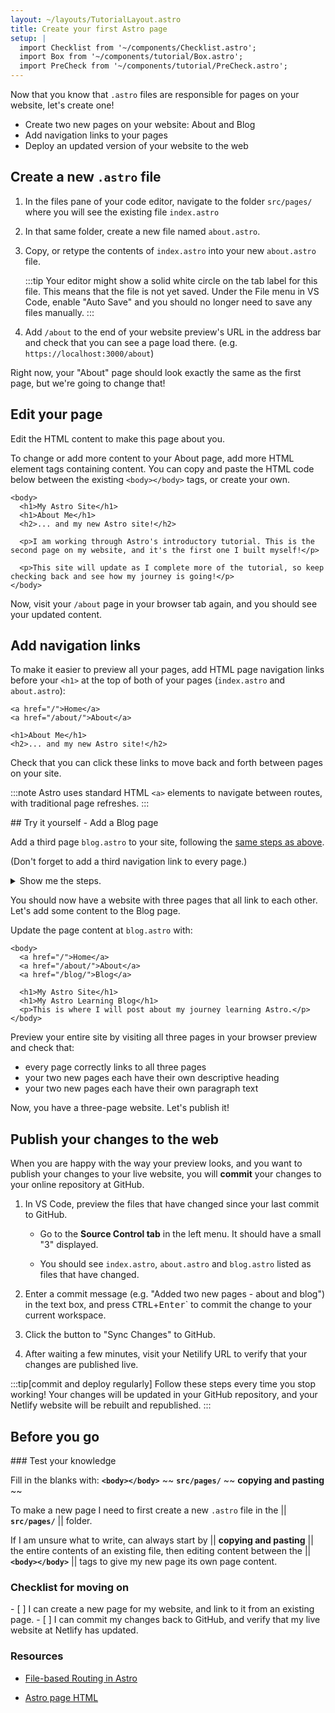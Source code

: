 ```yaml
---
layout: ~/layouts/TutorialLayout.astro
title: Create your first Astro page
setup: |
  import Checklist from '~/components/Checklist.astro';
  import Box from '~/components/tutorial/Box.astro';
  import PreCheck from '~/components/tutorial/PreCheck.astro';
---
```

Now that you know that `.astro` files are responsible for pages on your website, let's create one!

<PreCheck>

  - Create two new pages on your website: About and Blog
  - Add navigation links to your pages
  - Deploy an updated version of your website to the web
</PreCheck>

## Create a new `.astro` file

1. In the files pane of your code editor, navigate to the folder `src/pages/` where you will see the existing file `index.astro`

2. In that same folder, create a new file named `about.astro`.

3. Copy, or retype the contents of `index.astro` into your new `about.astro` file.

    :::tip
    Your editor might show a solid white circle on the tab label for this file. This means that the file is not yet saved. Under the File menu in VS Code, enable "Auto Save" and you should no longer need to save any files manually.
    :::

4. Add `/about` to the end of your website preview's URL in the address bar and check that you can see a page load there. (e.g. `https://localhost:3000/about`)

Right now, your "About" page should look exactly the same as the first page, but we're going to change that!

## Edit your page

Edit the HTML content to make this page about you.

To change or add more content to your About page, add more HTML element tags containing content. You can copy and paste the HTML code below between the existing `<body></body>` tags, or create your own.

```astro title="src/pages/about.astro" ins={3-8} del={2}
<body>
  <h1>My Astro Site</h1>
  <h1>About Me</h1>
  <h2>... and my new Astro site!</h2>

  <p>I am working through Astro's introductory tutorial. This is the second page on my website, and it's the first one I built myself!</p>

  <p>This site will update as I complete more of the tutorial, so keep checking back and see how my journey is going!</p>
</body>
```

Now, visit your `/about` page in your browser tab again, and you should see your updated content.

## Add navigation links

To make it easier to preview all your pages, add HTML page navigation links before your `<h1>` at the top of both of your pages (`index.astro` and `about.astro`):

```astro title="src/pages/about.astro" ins={1-2}
<a href="/">Home</a>
<a href="/about/">About</a>

<h1>About Me</h1>
<h2>... and my new Astro site!</h2>
```

Check that you can click these links to move back and forth between pages on your site.

:::note
Astro uses standard HTML `<a>` elements to navigate between routes, with traditional page refreshes.
:::

<Box icon="puzzle-piece">
## Try it yourself - Add a Blog page

Add a third page `blog.astro` to your site, following the [same steps as above](#create-a-new-astro-file).

(Don't forget to add a third navigation link to every page.)

<details>
<summary>Show me the steps.</summary>
1. Create a new file at `src/pages/blog.astro`.
2. Copy the entire contents of `index.astro` and paste them into `blog.astro`.
3. [Add a third navigation link](#add-navigation-links) to the top of every page:

```astro title="src/pages/index.astro" ins={4}
<body>
  <a href="/">Home</a>
  <a href="/about/">About</a>
  <a href="/blog/">Blog</a>

  <h1>My Astro Site</h1>
</body>
```
</details>
</Box>

You should now have a website with three pages that all link to each other. Let's add some content to the Blog page.

Update the page content at `blog.astro` with:
```astro astro title="src/pages/blog.astro" ins={7-8} del={6}
<body>
  <a href="/">Home</a>
  <a href="/about/">About</a>
  <a href="/blog/">Blog</a>

  <h1>My Astro Site</h1>
  <h1>My Astro Learning Blog</h1>
  <p>This is where I will post about my journey learning Astro.</p>
</body>
```

Preview your entire site by visiting all three pages in your browser preview and check that:
- every page correctly links to all three pages
- your two new pages each have their own descriptive heading 
- your two new pages each have their own paragraph text

Now, you have a three-page website. Let's publish it!

## Publish your changes to the web
When you are happy with the way your preview looks, and you want to publish your changes to your live website, you will **commit** your changes to your online repository at GitHub. 

1. In VS Code, preview the files that have changed since your last commit to GitHub. 

    - Go to the **Source Control tab** in the left menu. It should have a small "3" displayed.

    - You should see `index.astro`, `about.astro` and `blog.astro` listed as files that have changed.

2. Enter a commit message (e.g. "Added two new pages - about and blog") in the text box, and press <kbd>CTRL</kbd>+<kbd>Enter</kbd>` to commit the change to your current workspace.

3. Click the button to "Sync Changes" to GitHub.

4. After waiting a few minutes, visit your Netilify URL to verify that your changes are published live.

:::tip[commit and deploy regularly]
Follow these steps every time you stop working! Your changes will be updated in your GitHub repository, and your Netlify website will be rebuilt and republished.
:::

## Before you go

<Box icon="question-mark">
### Test your knowledge

Fill in the blanks with:  **`<body></body>`** ~~  **`src/pages/`** ~~ **copying and pasting** ~~

To make a new page I need to first create a new `.astro` file in the || **`src/pages/`** || folder. 

If I am unsure what to write, can always start by || **copying and pasting** || the entire contents of an existing file, then editing content between the || **`<body></body>`** || tags to give my new page its own page content.
</Box>
<Box icon="check-list">
### Checklist for moving on

<Checklist>
- [ ] I can create a new page for my website, and link to it from an existing page.
- [ ] I can commit my changes back to GitHub, and verify that my live website at Netlify has updated.
</Checklist>
</Box>

### Resources

- [File-based Routing in Astro](/en/core-concepts/astro-pages/#file-based-routing)

- [Astro page HTML](/en/core-concepts/astro-pages/#astro-pages)
